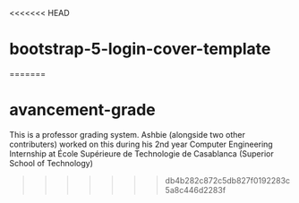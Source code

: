 <<<<<<< HEAD
# bootstrap-5-login-cover-template
=======
# avancement-grade
This is a professor grading system. Ashbie (alongside two other contributers) worked on this during his 2nd year Computer Engineering Internship at École Supérieure de Technologie de Casablanca (Superior School of Technology)
>>>>>>> db4b282c872c5db827f0192283c5a8c446d2283f
